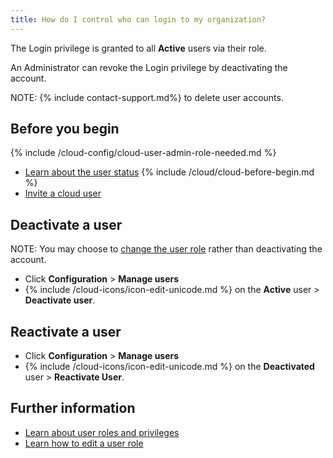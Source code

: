 ```yaml
---
title: How do I control who can login to my organization?
---
```


The Login privilege is granted to all **Active** users via their role.

An Administrator can revoke the Login privilege by deactivating the account.

NOTE: {% include contact-support.md%} to delete user accounts.

## Before you begin

{% include /cloud-config/cloud-user-admin-role-needed.md %}
* [Learn about the user status](/cloud/cloud-config/cloud-ref-user-status)
{% include /cloud/cloud-before-begin.md %}
* [Invite a cloud user](/cloud/cloud-configuration/cloud-user-invite)

## Deactivate a user

NOTE: You may choose to [change the user role](/cloud/cloud-configuration/cloud-user-edit-role) rather than deactivating the account.

* Click **Configuration** > **Manage users**
* {% include /cloud-icons/icon-edit-unicode.md %} on the **Active** user > **Deactivate user**.

## Reactivate a user

* Click **Configuration** > **Manage users**
* {% include /cloud-icons/icon-edit-unicode.md %} on the **Deactivated** user > **Reactivate User**.

## Further information

* [Learn about user roles and privileges](/cloud/cloud-config/cloud-ref-user-roles)
* [Learn how to edit a user role](/cloud/cloud-configuration/cloud-user-edit-role)

